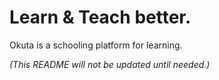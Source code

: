 # Learn & Teach better.

Okuta is a schooling platform for learning.

*(This README will not be updated until needed.)*